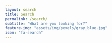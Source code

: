 ```yaml
---
layout: search
title: Search
permalink: /search/
subtitle: "What are you looking for?"
feature-img: "assets/img/pexels/gray_blue.jpg"
icon: "fa-search"
---
```

